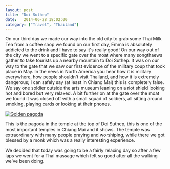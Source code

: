```yaml
---
layout: post
title: "Doi Suthep"
date:   2014-06-28 18:02:00
category: ["Travel", "Thailand"]
---
```


On our third day we made our way into the old city to grab some Thai Milk Tea from a coffee shop we found on our first day, Emma is absolutely addicted to the drink and I have to say it's really good! On our way out of the city we went to a specific gate over the moat where many songthaews gather to take tourists up a nearby mountain to Doi Suthep. It was on our way to the gate that we saw our first evidence of the military coup that took place in May. In the news in North America you hear how it is military everywhere, how people shouldn't visit Thailand, and how it is extremely dangerous; I can safely say (at least in Chiang Mai) this is completely false. We say one soldier outside the arts museum leaning on a riot shield looking hot and bored but very relaxed. A bit further on at the gate over the moat we found it was closed off with a small squad of soldiers, all sitting around smoking, playing cards or looking at their phones.

[![Golden pagoda](http://i.imgur.com/vIhhxIPl.jpg)](http://i.imgur.com/vIhhxIP.jpg)

This is the pagoda in the temple at the top of Doi Suthep, this is one of the most important temples in Chiang Mai and it shows. The temple was extraordinary with many people praying and worshiping, while there we got blessed by a monk which was a really interesting experience.

We decided that today was going to be a fairly relaxing day so after a few laps we went for a Thai massage which felt so good after all the walking we've been doing.
